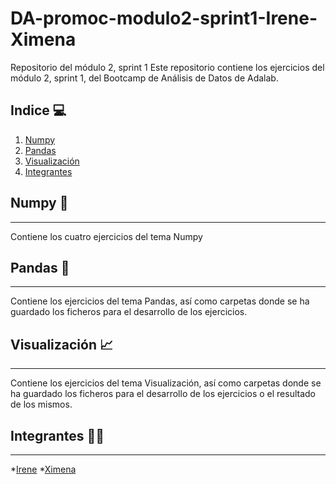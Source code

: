 # DA-promoc-modulo2-sprint1-Irene-Ximena
Repositorio del módulo 2, sprint 1
Este repositorio contiene los ejercicios del módulo 2, sprint 1, del Bootcamp de Análisis de Datos de Adalab.


## Indice 	:computer:

1. [Numpy](#Tema1)
2. [Pandas](#Tema2)
3. [Visualización](#Tema3)
4. [Integrantes](#integrantes)

## Numpy :abacus:
***

Contiene los cuatro ejercicios del tema Numpy

## Pandas :panda_face:
***

Contiene los ejercicios del tema Pandas, así como carpetas donde se ha guardado los ficheros para el desarrollo de los ejercicios.
            

## Visualización :chart_with_upwards_trend:
***
Contiene los ejercicios del tema Visualización, así como carpetas donde se ha guardado los ficheros para el desarrollo de los ejercicios o el resultado de los mismos.


## Integrantes :woman::woman:
***
  *[Irene](https://github.com/ipowersrodriguez)
  *[Ximena](https://github.com/XimenaPTM)


